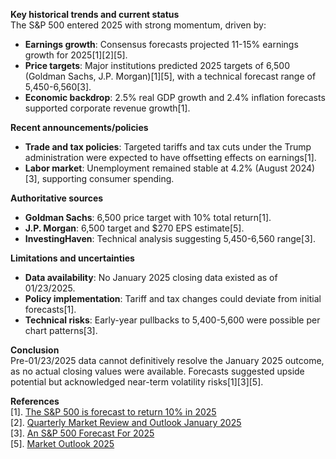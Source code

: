 **Key historical trends and current status**  
The S&P 500 entered 2025 with strong momentum, driven by:  
- **Earnings growth**: Consensus forecasts projected 11-15% earnings growth for 2025[1][2][5].  
- **Price targets**: Major institutions predicted 2025 targets of 6,500 (Goldman Sachs, J.P. Morgan)[1][5], with a technical forecast range of 5,450-6,560[3].  
- **Economic backdrop**: 2.5% real GDP growth and 2.4% inflation forecasts supported corporate revenue growth[1].  

**Recent announcements/policies**  
- **Trade and tax policies**: Targeted tariffs and tax cuts under the Trump administration were expected to have offsetting effects on earnings[1].  
- **Labor market**: Unemployment remained stable at 4.2% (August 2024)[3], supporting consumer spending.  

**Authoritative sources**  
- **Goldman Sachs**: 6,500 price target with 10% total return[1].  
- **J.P. Morgan**: 6,500 target and $270 EPS estimate[5].  
- **InvestingHaven**: Technical analysis suggesting 5,450-6,560 range[3].  

**Limitations and uncertainties**  
- **Data availability**: No January 2025 closing data existed as of 01/23/2025.  
- **Policy implementation**: Tariff and tax changes could deviate from initial forecasts[1].  
- **Technical risks**: Early-year pullbacks to 5,400-5,600 were possible per chart patterns[3].  

**Conclusion**  
Pre-01/23/2025 data cannot definitively resolve the January 2025 outcome, as no actual closing values were available. Forecasts suggested upside potential but acknowledged near-term volatility risks[1][3][5].

**References**  
[1]. [The S&P 500 is forecast to return 10% in 2025](https://www.goldmansachs.com/insights/articles/the-s-and-p-500-is-forecast-to-return-10-percent-in-2025)  
[2]. [Quarterly Market Review and Outlook January 2025](https://foundersfinancial.com/founders-insights/quarterly-market-review-and-outlook-january-2025/)  
[3]. [An S&P 500 Forecast For 2025](https://investinghaven.com/forecasts/sp-500-forecast/)  
[5]. [Market Outlook 2025](https://www.jpmorgan.com/insights/global-research/outlook/market-outlook)